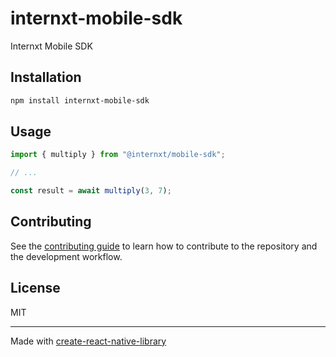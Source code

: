 # internxt-mobile-sdk
Internxt Mobile SDK
## Installation

```sh
npm install internxt-mobile-sdk
```

## Usage

```js
import { multiply } from "@internxt/mobile-sdk";

// ...

const result = await multiply(3, 7);
```

## Contributing

See the [contributing guide](CONTRIBUTING.md) to learn how to contribute to the repository and the development workflow.

## License

MIT

---

Made with [create-react-native-library](https://github.com/callstack/react-native-builder-bob)
